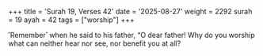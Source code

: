 +++
title = 'Surah 19, Verses 42'
date = '2025-08-27'
weight = 2292
surah = 19
ayah = 42
tags = ["worship"]
+++

˹Remember˺ when he said to his father, “O dear father! Why do you worship what can neither hear nor see, nor benefit you at all?